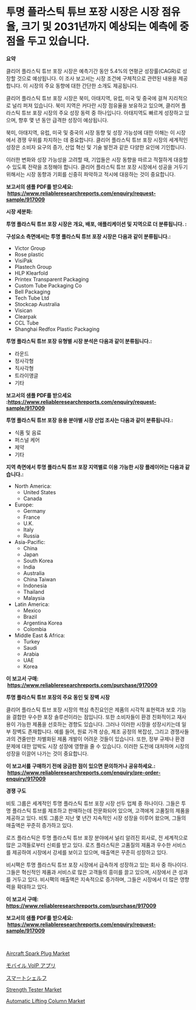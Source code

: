 <p><h1>투명 플라스틱 튜브 포장 시장은 시장 점유율, 크기 및 2031년까지 예상되는 예측에 중점을 두고 있습니다.</h1></p><p><strong>요약</strong></p>
<p><p>클리어 플라스틱 튜브 포장 시장은 예측기간 동안 5.4%의 연평균 성장률(CAGR)로 성장할 것으로 예상됩니다. 이 조사 보고서는 시장 조건에 구체적으로 관련된 내용을 제공합니다. 이 시장의 주요 동향에 대한 간단한 소개도 제공됩니다. </p><p>클리어 플라스틱 튜브 포장 시장은 북미, 아태지역, 유럽, 미국 및 중국에 걸쳐 지리적으로 널리 퍼져 있습니다. 북미 지역은 커다란 시장 점유율을 보유하고 있으며, 클리어 플라스틱 튜브 포장 시장의 주요 성장 동력 중 하나입니다. 아태지역도 빠르게 성장하고 있으며, 향후 몇 년 동안 급격한 성장이 예상됩니다.</p><p>북미, 아태지역, 유럽, 미국 및 중국의 시장 동향 및 성장 가능성에 대한 이해는 이 시장에서 경쟁 우위를 차지하는 데 중요합니다. 클리어 플라스틱 튜브 포장 시장의 세계적인 성장은 소비자 요구의 증가, 산업 혁신 및 기술 발전과 같은 다양한 요인에 기인합니다.</p><p>이러한 변화와 성장 가능성을 고려할 때, 기업들은 시장 동향을 따르고 적절하게 대응할 수 있도록 전략을 조정해야 합니다. 클리어 플라스틱 튜브 포장 시장에서 성공을 거두기 위해서는 시장 동향과 기회를 신중히 파악하고 적시에 대응하는 것이 중요합니다.</p></p>
<p><strong>보고서의 샘플 PDF를 받으세요: &nbsp;<a href="https://www.reliableresearchreports.com/enquiry/request-sample/917009">https://www.reliableresearchreports.com/enquiry/request-sample/917009</a></strong></p>
<p><strong>시장 세분화:</strong></p>
<p><strong> 투명 플라스틱 튜브 포장 시장은 개요, 배포, 애플리케이션 및 지역으로 더 분류됩니다. :</strong></p>
<p><strong>구성요소 측면에서는 투명 플라스틱 튜브 포장 시장은 다음과 같이 분류됩니다.:</strong></p>
<p><ul><li>Victor Group</li><li>Rose plastic</li><li>VisiPak</li><li>Plastech Group</li><li>HLP Klearfold</li><li>Printex Transparent Packaging</li><li>Custom Tube Packaging Co</li><li>Bell Packaging</li><li>Tech Tube Ltd</li><li>Stockcap Australia</li><li>Visican</li><li>Clearpak</li><li>CCL Tube</li><li>Shanghai Redfox Plastic Packaging</li></ul></p>
<p><strong> 투명 플라스틱 튜브 포장 유형별 시장 분석은 다음과 같이 분류됩니다.:</strong></p>
<p><ul><li>라운드</li><li>정사각형</li><li>직사각형</li><li>트라이앵글</li><li>기타</li></ul></p>
<p><strong>보고서의 샘플 PDF를 받으세요 :<a href="https://www.reliableresearchreports.com/enquiry/request-sample/917009">https://www.reliableresearchreports.com/enquiry/request-sample/917009</a></strong></p>
<p><strong> 투명 플라스틱 튜브 포장 응용 분야별 시장 산업 조사는 다음과 같이 분류됩니다.:</strong></p>
<p><ul><li>식품 및 음료</li><li>퍼스널 케어</li><li>제약</li><li>기타</li></ul></p>
<p><strong>지역 측면에서 투명 플라스틱 튜브 포장 지역별로 이용 가능한 시장 플레이어는 다음과 같습니다.:</strong></p>
<p><ul>
    <li>
        North America:
        <ul>
            <li>United States</li>
            <li>Canada</li>
        </ul>
    </li>
    <li>
        Europe:
        <ul>
            <li>Germany</li>
            <li>France</li>
            <li>U.K.</li>
            <li>Italy</li>
            <li>Russia</li>
        </ul>
    </li>
    <li>
        Asia-Pacific:
        <ul>
            <li>China</li>
            <li>Japan</li>
            <li>South Korea</li>
            <li>India</li>
            <li>Australia</li>
            <li>China Taiwan</li>
            <li>Indonesia</li>
            <li>Thailand</li>
            <li>Malaysia</li>
        </ul>
    </li>
    <li>
        Latin America:
        <ul>
            <li>Mexico</li>
            <li>Brazil</li>
            <li>Argentina Korea</li>
            <li>Colombia</li>
        </ul>
    </li>
    <li>
        Middle East & Africa:
        <ul>
            <li>Turkey</li>
            <li>Saudi</li>
            <li>Arabia</li>
            <li>UAE</li>
            <li>Korea</li>
        </ul>
    </li>
    </ul></p>
<p><strong>이 보고서 구매: &nbsp;<a href="https://www.reliableresearchreports.com/purchase/917009">https://www.reliableresearchreports.com/purchase/917009</a></strong></p>
<p><strong>투명 플라스틱 튜브 포장의 주요 동인 및 장벽 시장</strong></p>
<p><p>클리어 플라스틱 튜브 포장 시장의 핵심 촉진요인은 제품의 시각적 표현력과 보호 기능을 결합한 우수한 포장 솔루션이라는 점입니다. 또한 소비자들이 환경 친화적이고 재사용이 가능한 제품을 선호하는 경향도 있습니다. 그러나 이러한 시장을 성장시키는데 일부 장벽도 존재합니다. 예를 들어, 원료 가격 상승, 제조 공정의 복잡성, 그리고 경쟁사들과의 견줄만한 차별화된 제품 개발이 어려운 것들이 있습니다. 또한, 정부 규제나 환경 문제에 대한 압박도 시장 성장에 영향을 줄 수 있습니다. 이러한 도전에 대처하며 시장의 성장을 이끌어 나가는 것이 중요합니다.</p></p>
<p><strong>이 보고서를 구매하기 전에 궁금한 점이 있으면 문의하거나 공유하세요.: &nbsp;<a href="https://www.reliableresearchreports.com/enquiry/pre-order-enquiry/917009">https://www.reliableresearchreports.com/enquiry/pre-order-enquiry/917009</a></strong></p>
<p><strong>경쟁 구도</strong></p>
<p><p>비토 그룹은 세계적인 투명 플라스틱 튜브 포장 시장 선두 업체 중 하나이다. 그들은 투명 플라스틱 튜브를 제조하고 판매하는데 전문화되어 있으며, 고객에게 고품질의 제품을 제공하고 있다. 비토 그룹은 지난 몇 년간 지속적인 시장 성장을 이루어 왔으며, 그들의 매출액은 꾸준히 증가하고 있다.</p><p>로즈 플라스틱은 투명 플라스틱 튜브 포장 분야에서 널리 알려진 회사로, 전 세계적으로 많은 고객들로부터 신뢰를 받고 있다. 로즈 플라스틱은 고품질의 제품과 우수한 서비스를 제공하여 시장에서 강세를 보이고 있으며, 매출액은 꾸준히 성장하고 있다.</p><p>비시팩은 투명 플라스틱 튜브 포장 시장에서 급속하게 성장하고 있는 회사 중 하나이다. 그들은 혁신적인 제품과 서비스로 많은 고객들의 흥미를 끌고 있으며, 시장에서 큰 성과를 거두고 있다. 비시팩의 매출액은 지속적으로 증가하며, 그들은 시장에서 더 많은 영향력을 확대하고 있다.</p></p>
<p><strong>이 보고서 구매: &nbsp; <a href="https://www.reliableresearchreports.com/purchase/917009">https://www.reliableresearchreports.com/purchase/917009</a></strong></p>
<p><strong>보고서의 샘플 PDF를 받으세요: &nbsp;<a href="https://www.reliableresearchreports.com/enquiry/request-sample/917009">https://www.reliableresearchreports.com/enquiry/request-sample/917009</a></strong><strong></strong></p>
<p>&nbsp;</p>
<p><p><a href="https://github.com/bentleemidoriestelle7o/Market-Research-Report-List-1/blob/main/aircraft-spark-plug-market.md">Aircraft Spark Plug Market</a></p><p><a href="https://github.com/lababdou/Market-Research-Report-List-2/blob/main/8760417182720.md">モバイル VoIP アプリ</a></p><p><a href="https://github.com/mohamedbakry57/Market-Research-Report-List-2/blob/main/4504104182719.md">スマートシェルフ</a></p><p><a href="https://issuu.com/reportprime-2/docs/strength-tester-market-size-2030.pptx">Strength Tester Market</a></p><p><a href="https://issuu.com/reportprime-2/docs/automatic-lifting-column-market-size-2030.pptx">Automatic Lifting Column Market</a></p></p>